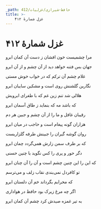 ```yaml
---
_path: حافظ-شیرازی/غزلیات/412
title: >-
    غزل شمارهٔ ۴۱۲
---
```

# غزل شمارهٔ ۴۱۲

<div class="b" id="bn1"><div class="m1"><p>مرا چشمیست خون افشان ز دست آن کمان ابرو</p></div>
<div class="m2"><p>جهان بس فتنه خواهد دید از آن چشم و از آن ابرو</p></div></div>
<div class="b" id="bn2"><div class="m1"><p>غلام چشم آن ترکم که در خواب خوش مستی</p></div>
<div class="m2"><p>نگارین گلشنش روی است و مشکین سایبان ابرو</p></div></div>
<div class="b" id="bn3"><div class="m1"><p>هلالی شد تنم زین غم که با طغرای ابرویش</p></div>
<div class="m2"><p>که باشد مه که بنماید ز طاق آسمان ابرو</p></div></div>
<div class="b" id="bn4"><div class="m1"><p>رقیبان غافل و ما را از آن چشم و جبین هر دم</p></div>
<div class="m2"><p>هزاران گونه پیغام است و حاجب در میان ابرو</p></div></div>
<div class="b" id="bn5"><div class="m1"><p>روان گوشه گیران را جبینش طرفه گلزاریست</p></div>
<div class="m2"><p>که بر طرف سمن زارش همی‌گردد چمان ابرو</p></div></div>
<div class="b" id="bn6"><div class="m1"><p>دگر حور و پری را کس نگوید با چنین حسنی</p></div>
<div class="m2"><p>که این را این چنین چشم است و آن را آن چنان ابرو</p></div></div>
<div class="b" id="bn7"><div class="m1"><p>تو کافردل نمی‌بندی نقاب زلف و می‌ترسم</p></div>
<div class="m2"><p>که محرابم بگرداند خم آن دلستان ابرو</p></div></div>
<div class="b" id="bn8"><div class="m1"><p>اگر چه مرغ زیرک بود حافظ در هواداری</p></div>
<div class="m2"><p>به تیر غمزه صیدش کرد چشم آن کمان ابرو</p></div></div>
